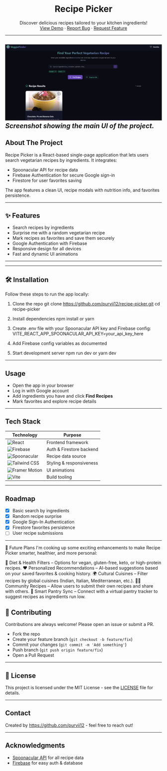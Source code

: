 <br />
<p align="center">
  <h1 align="center">Recipe Picker</h1>
  <p align="center">
    Discover delicious recipes tailored to your kitchen ingredients!
    <br />
    <a href="https://recipe-picker-xi.vercel.app/">View Demo</a>
    ·
    <a href="https://github.com/purvii12/recipe-picker/issues">Report Bug</a>
    ·
    <a href="https://github.com/purvii12/recipe-picker/issues">Request Feature</a>
  </p>
</p>

---
![Screenshot](./Recipe-picker-photo.png)  
*Screenshot showing the main UI of the project.*
---

##  About The Project

Recipe Picker is a React-based single-page application that lets users search vegetarian recipes by ingredients. It integrates:

- Spoonacular API for recipe data  
- Firebase Authentication for secure Google sign-in  
- Firestore for user favorites saving  

The app features a clean UI, recipe modals with nutrition info, and favorites persistence.

---

## ✨ Features

-  Search recipes by ingredients  
-  Surprise me with a random vegetarian recipe  
-  Mark recipes as favorites and save them securely  
-  Google Authentication with Firebase  
-  Responsive design for all devices  
-  Fast and dynamic UI animations  

---


---

## 🛠 Installation

Follow these steps to run the app locally:
1. Clone the repo
git clone https://github.com/purvii12/recipe-picker.git
cd recipe-picker

2. Install dependencies
npm install
or
yarn

3. Create .env file with your Spoonacular API key and Firebase config:
    VITE_REACT_APP_SPOONACULAR_API_KEY=your_api_key_here

4. Add Firebase config variables as documented

5. Start development server
npm run dev
or
yarn dev


---

##  Usage

- Open the app in your browser  
- Log in with Google account  
- Add ingredients you have and click **Find Recipes**  
- Mark favorites and explore recipe details  

---

##  Tech Stack

| Technology      | Purpose                |
| --------------- | ---------------------- |
| ![React](https://img.shields.io/badge/React-61DAFB?logo=react&logoColor=black&style=for-the-badge)                      | Frontend framework      |
| ![Firebase](https://img.shields.io/badge/Firebase-FFCA28?logo=firebase&logoColor=black&style=for-the-badge)        | Auth & Firestore backend |
| ![Spoonacular](https://img.shields.io/badge/Spoonacular-FF6F61?style=for-the-badge)                    | Recipe data source      |
| ![Tailwind CSS](https://img.shields.io/badge/Tailwind_CSS-38B2AC?logo=tailwind-css&logoColor=white&style=for-the-badge)  | Styling & responsiveness |
| ![Framer Motion](https://img.shields.io/badge/Framer_Motion-0055FF?logo=framer&logoColor=white&style=for-the-badge)  | UI animations      |
| ![Vite](https://img.shields.io/badge/Vite-646CFF?logo=vite&logoColor=white&style=for-the-badge)                                  | Build tooling           |

---

##  Roadmap

- [x] Basic search by ingredients  
- [x] Random recipe surprise  
- [x] Google Sign-In Authentication  
- [x] Firestore favorites persistence   
- [ ] User recipe submissions  

---
🚀 Future Plans
I'm cooking up some exciting enhancements to make Recipe Picker smarter, healthier, and more personal:

🥗 Diet & Health Filters – Options for vegan, gluten-free, keto, or high-protein recipes.
❤️ Personalized Recommendations – AI-based suggestions based on your saved favorites & cooking history.
🌍 Cultural Cuisines – Filter recipes by global cuisines (Indian, Italian, Mediterranean, etc.).
👩‍🍳 Community Recipes – Allow users to submit their own recipes and share with others.
🛒 Smart Pantry Sync – Connect with a virtual pantry tracker to suggest recipes as ingredients run low.

## 🤝 Contributing

Contributions are always welcome! Please open an issue or submit a PR.

- Fork the repo  
- Create your feature branch (`git checkout -b feature/fix`)  
- Commit your changes (`git commit -m 'Add something'`)  
- Push branch (`git push origin feature/fix`)  
- Open a Pull Request  

---

## 📄 License

This project is licensed under the MIT License - see the [LICENSE](https://github.com/your-username/recipe-picker/blob/main/LICENSE) file for details.

---

##  Contact

Created by https://github.com/purvii12 - feel free to reach out!

---

##  Acknowledgments

- [Spoonacular API](https://spoonacular.com/food-api) for all recipe data  
- [Firebase](https://firebase.google.com/) for easy auth & database  





